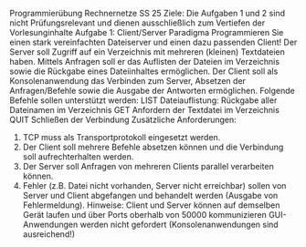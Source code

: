 Programmierübung Rechnernetze SS 25
Ziele: Die Aufgaben 1 und 2 sind nicht Prüfungsrelevant und dienen
ausschließlich zum Vertiefen der Vorlesunginhalte
Aufgabe 1: Client/Server Paradigma
Programmieren Sie einen stark vereinfachten Dateiserver und einen dazu passenden Client!
Der Server soll Zugriff auf ein Verzeichnis mit mehreren (kleinen) Textdateien haben. Mittels
Anfragen soll er das Auflisten der Dateien im Verzeichnis sowie die Rückgabe eines
Dateiinhaltes ermöglichen.
Der Client soll als Konsolenanwendung das Verbinden zum Server, Absetzen der
Anfragen/Befehle sowie die Ausgabe der Antworten ermöglichen.
Folgende Befehle sollen unterstützt werden:
LIST Dateiauflistung: Rückgabe aller Dateinamen im Verzeichnis
GET <Dateiname> Anfordern der Textdatei <Dateiname> im Verzeichnis
QUIT Schließen der Verbindung
Zusätzliche Anforderungen:
1. TCP muss als Transportprotokoll eingesetzt werden.
2. Der Client soll mehrere Befehle absetzen können und die Verbindung soll
aufrechterhalten werden.
3. Der Server soll Anfragen von mehreren Clients parallel verarbeiten können.
4. Fehler (z.B. Datei nicht vorhanden, Server nicht erreichbar) sollen von Server und
Client abgefangen und behandelt werden (Ausgabe von Fehlermeldung).
Hinweise:
Client und Server können auf demselben Gerät laufen und über Ports oberhalb von
50000 kommunizieren
GUI-Anwendungen werden nicht gefordert (Konsolenanwendungen sind ausreichend!)